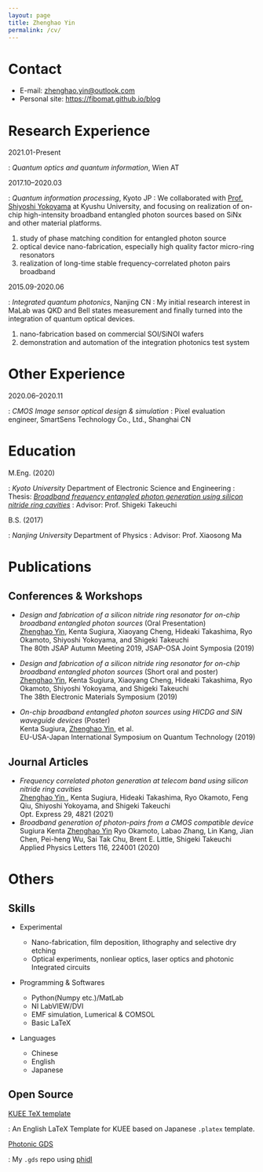 ```yaml
---
layout: page
title: Zhenghao Yin
permalink: /cv/
---
```


Contact
===================================================


- E-mail: zhenghao.yin@outlook.com
- Personal site: https://fibomat.github.io/blog

Research Experience
===================================================

2021.01-Present

: *Quantum optics and quantum information*, Wien AT

2017.10–2020.03

: *Quantum information processing*, Kyoto JP
: We collaborated with [Prof. Shiyoshi Yokoyama][yok-lab] at Kyushu University, and focusing on realization of on-chip high-intensity broadband entangled photon sources based on SiNx and other material platforms.
1. study of phase matching condition for entangled photon source
2. optical device nano-fabrication, especially high quality factor micro-ring resonators
3. realization of long-time stable frequency-correlated photon pairs broadband

[yok-lab]: http://www.cm.kyushu-u.ac.jp/dv15/Yokoyama_Labo.html

2015.09-2020.06

: *Integrated quantum photonics*, Nanjing CN
:  My initial research interest in MaLab was QKD and Bell states measurement and finally turned into the integration of quantum optical devices.
1. nano-fabrication based on commercial SOI/SiNOI wafers
2. demonstration and automation of the integration photonics test system

Other Experience
===================================================

2020.06–2020.11

: *CMOS Image sensor optical design & simulation*
: Pixel evaluation engineer, SmartSens Technology Co., Ltd., Shanghai CN


Education
===================================================================

M.Eng. (2020)

: *Kyoto University* Department of Electronic Science and Engineering
: Thesis: _[Broadband frequency entangled photon generation using silicon nitride ring cavities][thesis]_
: Advisor: Prof. Shigeki Takeuchi

[thesis]: https://github.com/fibomat/master-thesis/blob/master/main.pdf

B.S. (2017)

: *Nanjing University* Department of Physics
: Advisor: Prof. Xiaosong Ma


Publications
===============================================================

Conferences & Workshops
---------------------------------------------------------------------
  
+ *Design and fabrication of a silicon nitride ring resonator for on-chip broadband entangled photon sources* (Oral Presentation)
  <br><u>Zhenghao Yin</u>, Kenta Sugiura, Xiaoyang Cheng, Hideaki Takashima, Ryo Okamoto, Shiyoshi Yokoyama, and Shigeki Takeuchi
  <br>The 80th JSAP Autumn Meeting 2019, JSAP-OSA Joint Symposia (2019)

+ *Design and fabrication of a silicon nitride ring resonator for on-chip broadband entangled photon sources* (Short oral and poster)
  <br><u>Zhenghao Yin</u>, Kenta Sugiura, Xiaoyang Cheng, Hideaki Takashima, Ryo Okamoto, Shiyoshi Yokoyama, and Shigeki Takeuchi
  <br>The 38th Electronic Materials Symposium (2019)
  
+ *On-chip broadband entangled photon sources using HICDG and SiN waveguide devices* (Poster)
  <br>Kenta Sugiura, <u>Zhenghao Yin</u>, et al.
  <br>EU-USA-Japan International Symposium on Quantum Technology (2019)

Journal Articles
---------------------------------------------------------------------
+ *Frequency correlated photon generation at telecom band using silicon nitride ring cavities*
   <br> <u> Zhenghao Yin </u>, Kenta Sugiura, Hideaki Takashima, Ryo Okamoto, Feng Qiu, Shiyoshi Yokoyama, and Shigeki Takeuchi
   <br> Opt. Express 29, 4821 (2021)
+ *Broadband generation of photon-pairs from a CMOS compatible device*
   <br> Sugiura Kenta <u>Zhenghao Yin</u> Ryo Okamoto, Labao Zhang, Lin Kang, Jian Chen, Pei-heng Wu, Sai Tak Chu, Brent E. Little, Shigeki Takeuchi
   <br> Applied Physics Letters 116, 224001 (2020)

Others
===================================================================

Skills
---------------------------------------------------------------------

- Experimental

  + Nano-fabrication, film deposition, lithography and selective dry etching
  + Optical experiments, nonliear optics, laser optics and photonic Integrated circuits

- Programming & Softwares

  + Python(Numpy etc.)/MatLab
  + NI LabVIEW/DVI
  + EMF simulation, Lumerical & COMSOL
  + Basic LaTeX

- Languages

  + Chinese
  + English
  + Japanese

Open Source
---------------------------------------------------------------------

[KUEE TeX template](https://github.com/fibomat/kuee) 

: An English LaTeX Template for KUEE based on Japanese `.platex` template.

[Photonic GDS](https://github.com/fibomat/gds)

: My `.gds` repo using [phidl](https://github.com/amccaugh/phidl)


<script>markdeepOptions = {definitionStyle:'short', tocStyle:'short'}</script>
<style>
    dt { width: 230px; font-family: arial}
</style>
